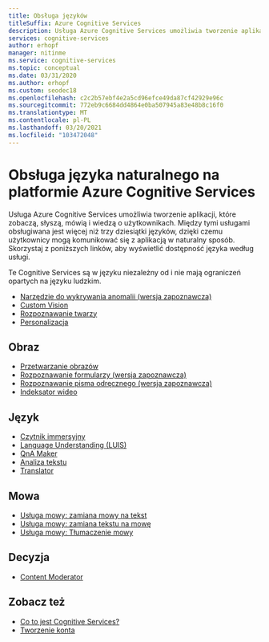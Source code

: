 ```yaml
---
title: Obsługa języków
titleSuffix: Azure Cognitive Services
description: Usługa Azure Cognitive Services umożliwia tworzenie aplikacji, które zobaczą, słyszą, mówią i wiedzą o użytkownikach. Między tymi usługami obsługiwana jest więcej niż trzy dziesiątki języków, dzięki czemu użytkownicy mogą komunikować się z aplikacją w naturalny sposób.
services: cognitive-services
author: erhopf
manager: nitinme
ms.service: cognitive-services
ms.topic: conceptual
ms.date: 03/31/2020
ms.author: erhopf
ms.custom: seodec18
ms.openlocfilehash: c2c2b57ebf4e2a5cd96efce49da87cf42929e96c
ms.sourcegitcommit: 772eb9c6684dd4864e0ba507945a83e48b8c16f0
ms.translationtype: MT
ms.contentlocale: pl-PL
ms.lasthandoff: 03/20/2021
ms.locfileid: "103472048"
---
```

# <a name="natural-language-support-for-azure-cognitive-services"></a>Obsługa języka naturalnego na platformie Azure Cognitive Services

Usługa Azure Cognitive Services umożliwia tworzenie aplikacji, które zobaczą, słyszą, mówią i wiedzą o użytkownikach. Między tymi usługami obsługiwana jest więcej niż trzy dziesiątki języków, dzięki czemu użytkownicy mogą komunikować się z aplikacją w naturalny sposób. Skorzystaj z poniższych linków, aby wyświetlić dostępność języka według usługi.

Te Cognitive Services są w języku niezależny od i nie mają ograniczeń opartych na języku ludzkim.

* [Narzędzie do wykrywania anomalii (wersja zapoznawcza)](./anomaly-detector/index.yml)
* [Custom Vision](./custom-vision-service/index.yml)
* [Rozpoznawanie twarzy](./face/index.yml)
* [Personalizacja](./personalizer/index.yml)

## <a name="vision"></a>Obraz

* [Przetwarzanie obrazów](./computer-vision/language-support.md)
* [Rozpoznawanie formularzy (wersja zapoznawcza)](./form-recognizer/language-support.md)
* [Rozpoznawanie pisma odręcznego (wersja zapoznawcza)](/previous-versions/azure/cognitive-services/Ink-Recognizer/language-support)
* [Indeksator wideo](../media-services/video-indexer/language-identification-model.md#guidelines-and-limitations)

## <a name="language"></a>Język

* [Czytnik immersyjny](./immersive-reader/language-support.md)
* [Language Understanding (LUIS)](./luis/luis-language-support.md)
* [QnA Maker](./qnamaker/overview/language-support.md)
* [Analiza tekstu](./text-analytics/language-support.md)
* [Translator](./translator/language-support.md)

## <a name="speech"></a>Mowa

* [Usługa mowy: zamiana mowy na tekst](./speech-service/language-support.md#speech-to-text)
* [Usługa mowy: zamiana tekstu na mowę](./speech-service/language-support.md#text-to-speech)
* [Usługa mowy: Tłumaczenie mowy](./speech-service/language-support.md#speech-translation)

## <a name="decision"></a>Decyzja

* [Content Moderator](./content-moderator/language-support.md)

## <a name="see-also"></a>Zobacz też

* [Co to jest Cognitive Services?](./what-are-cognitive-services.md)
* [Tworzenie konta](cognitive-services-apis-create-account.md)